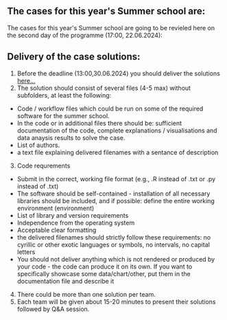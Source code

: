 ## The cases for this year's Summer school are:

The cases for this year's Summer school are going to be revieled here on the second day of the programme (17:00, 22.06.2024):  
<!-- 
### 1. Forecasting the demand of pharmacutical products.  

[Case text and data...](https://github.com/Marchev-Science/case-forecasting-pharmacutical-demand) 

### 2. Forcasting and automate trading of Crypto assets  

[Case text and data...](https://github.com/Marchev-Science/case-crypto-trader)  

### 3. Classification of drone radio signiture.     

[Case text and data...](https://github.com/Marchev-Science/case-drone-signiture-classification)  

### 4. Automate solution of sokoban game       

[Case text and data...](https://github.com/Marchev-Science/case-sokoban-ai)  

-->  

<!--
=> [Case solution](cases-solutions/case1/readme.md)
=> [Case solution](cases-solutions/case2/readme.md)   
=> [Case solution](cases-solutions/case3/readme.md)   
=> [Case solution](cases-solutions/case4/readme.md)   
-->   

## Delivery of the case solutions:

1. Before the deadline (13:00,30.06.2024) you should deliver the solutions [here...](https://forms.gle/3Gkw4rAErSFa4tFh8)
2. The solution should consist of several files (4-5 max) without subfolders, at least the following:  
* Code / workflow files which could be run on some of the required software for the summer school.  
* In the code or in additional files there should be: sufficient documentation of the code, complete explanations / visualisations and data anaysis results to solve the case.  
* List of authors.  
* a text file explaining delivered filenames with a sentance of description  
3. Code requrements  
* Submit in the correct, working file format (e.g., .R instead of .txt or .py instead of .txt)  
* The software should be self-contained - installation of all necessary libraries should be included, and if possible: define the entire working environment (environment)  
* List of library and version requirements  
* Independence from the operating system  
* Acceptable clear formatting  
* the delivered filenames should strictly follow these requirements: no cyrillic or other exotic languages or symbols, no intervals, no capital letters  
* You should not deliver anything which is not rendered or produced by your code - the code can produce it on its own. If you want to specifically showcase some data/chart/other, put them in the documentation file and describe it  
4. There could be more than one solution per team.  
5. Each team will be given about 15-20 minutes to present their solutions followed by Q&A session.  





